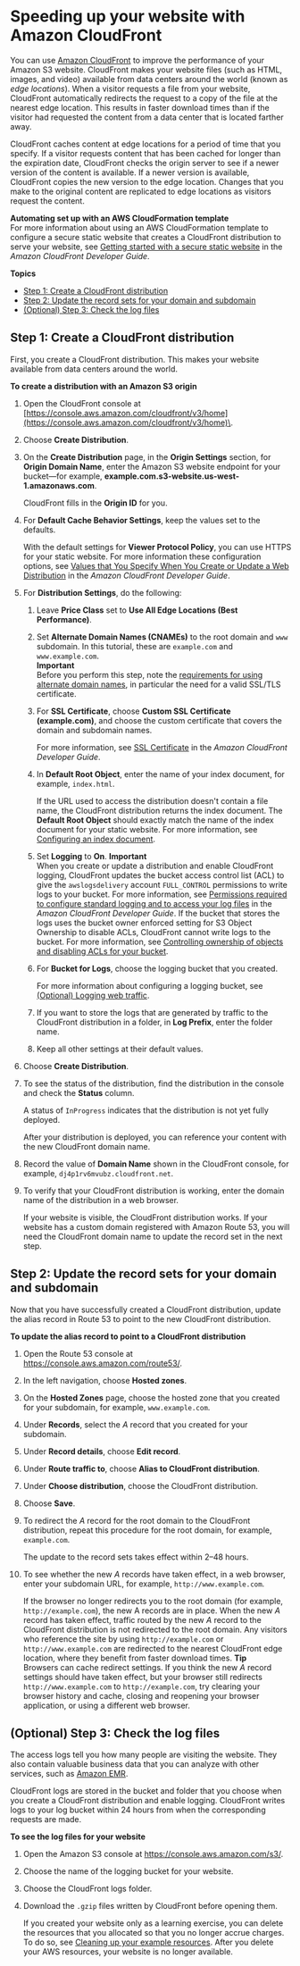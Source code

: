 # Speeding up your website with Amazon CloudFront<a name="website-hosting-cloudfront-walkthrough"></a>

You can use [Amazon CloudFront](http://aws.amazon.com/cloudfront) to improve the performance of your Amazon S3 website\. CloudFront makes your website files \(such as HTML, images, and video\) available from data centers around the world \(known as *edge locations*\)\. When a visitor requests a file from your website, CloudFront automatically redirects the request to a copy of the file at the nearest edge location\. This results in faster download times than if the visitor had requested the content from a data center that is located farther away\.

CloudFront caches content at edge locations for a period of time that you specify\. If a visitor requests content that has been cached for longer than the expiration date, CloudFront checks the origin server to see if a newer version of the content is available\. If a newer version is available, CloudFront copies the new version to the edge location\. Changes that you make to the original content are replicated to edge locations as visitors request the content\. 

**Automating set up with an AWS CloudFormation template**  
For more information about using an AWS CloudFormation template to configure a secure static website that creates a CloudFront distribution to serve your website, see [Getting started with a secure static website](https://docs.aws.amazon.com/AmazonCloudFront/latest/DeveloperGuide/getting-started-secure-static-website-cloudformation-template.html) in the *Amazon CloudFront Developer Guide*\.

**Topics**
+ [Step 1: Create a CloudFront distribution](#create-distribution)
+ [Step 2: Update the record sets for your domain and subdomain](#update-record-sets)
+ [\(Optional\) Step 3: Check the log files](#check-log-files)

## Step 1: Create a CloudFront distribution<a name="create-distribution"></a>

First, you create a CloudFront distribution\. This makes your website available from data centers around the world\.

**To create a distribution with an Amazon S3 origin**

1. Open the CloudFront console at [https://console.aws.amazon.com/cloudfront/v3/home](https://console.aws.amazon.com/cloudfront/v3/home)\.

1. Choose **Create Distribution**\.

1. On the **Create Distribution** page, in the **Origin Settings** section, for **Origin Domain Name**, enter the Amazon S3 website endpoint for your bucket—for example, **example\.com\.s3\-website\.us\-west\-1\.amazonaws\.com**\.

   CloudFront fills in the **Origin ID** for you\.

1. For **Default Cache Behavior Settings**, keep the values set to the defaults\. 

   With the default settings for **Viewer Protocol Policy**, you can use HTTPS for your static website\. For more information these configuration options, see [Values that You Specify When You Create or Update a Web Distribution](https://docs.aws.amazon.com/AmazonCloudFront/latest/DeveloperGuide/WorkingWithDownloadDistributions.html#DownloadDistValuesYouSpecify) in the *Amazon CloudFront Developer Guide*\.

1. For **Distribution Settings**, do the following:

   1. Leave **Price Class** set to **Use All Edge Locations \(Best Performance\)**\.

   1. Set **Alternate Domain Names \(CNAMEs\)** to the root domain and `www` subdomain\. In this tutorial, these are `example.com` and `www.example.com`\.  
**Important**  
Before you perform this step, note the [requirements for using alternate domain names](https://docs.aws.amazon.com/AmazonCloudFront/latest/DeveloperGuide/CNAMEs.html#alternate-domain-names-requirements), in particular the need for a valid SSL/TLS certificate\. 

   1. For **SSL Certificate**, choose **Custom SSL Certificate \(example\.com\)**, and choose the custom certificate that covers the domain and subdomain names\.

      For more information, see [SSL Certificate](https://docs.aws.amazon.com/AmazonCloudFront/latest/DeveloperGuide/distribution-web-values-specify.html#DownloadDistValuesSSLCertificate) in the *Amazon CloudFront Developer Guide*\.

   1. In **Default Root Object**, enter the name of your index document, for example, `index.html`\. 

      If the URL used to access the distribution doesn't contain a file name, the CloudFront distribution returns the index document\. The **Default Root Object** should exactly match the name of the index document for your static website\. For more information, see [Configuring an index document](IndexDocumentSupport.md)\.

   1. Set **Logging** to **On**\.
**Important**  
When you create or update a distribution and enable CloudFront logging, CloudFront updates the bucket access control list \(ACL\) to give the `awslogsdelivery` account `FULL_CONTROL` permissions to write logs to your bucket\. For more information, see [Permissions required to configure standard logging and to access your log files](https://docs.aws.amazon.com/AmazonCloudFront/latest/DeveloperGuide/AccessLogs.html#AccessLogsBucketAndFileOwnership) in the *Amazon CloudFront Developer Guide*\. If the bucket that stores the logs uses the bucket owner enforced setting for S3 Object Ownership to disable ACLs, CloudFront cannot write logs to the bucket\. For more information, see [Controlling ownership of objects and disabling ACLs for your bucket](about-object-ownership.md)\.

   1. For **Bucket for Logs**, choose the logging bucket that you created\.

      For more information about configuring a logging bucket, see [\(Optional\) Logging web traffic](LoggingWebsiteTraffic.md)\.

   1. If you want to store the logs that are generated by traffic to the CloudFront distribution in a folder, in **Log Prefix**, enter the folder name\.

   1. Keep all other settings at their default values\.

1. Choose **Create Distribution**\.

1. To see the status of the distribution, find the distribution in the console and check the **Status** column\. 

   A status of `InProgress` indicates that the distribution is not yet fully deployed\.

   After your distribution is deployed, you can reference your content with the new CloudFront domain name\.

1. Record the value of **Domain Name** shown in the CloudFront console, for example, `dj4p1rv6mvubz.cloudfront.net`\. 

1. To verify that your CloudFront distribution is working, enter the domain name of the distribution in a web browser\.

   If your website is visible, the CloudFront distribution works\. If your website has a custom domain registered with Amazon Route 53, you will need the CloudFront domain name to update the record set in the next step\.

## Step 2: Update the record sets for your domain and subdomain<a name="update-record-sets"></a>

Now that you have successfully created a CloudFront distribution, update the alias record in Route 53 to point to the new CloudFront distribution\.

**To update the alias record to point to a CloudFront distribution**

1. Open the Route 53 console at [https://console\.aws\.amazon\.com/route53/](https://console.aws.amazon.com/route53/)\.

1. In the left navigation, choose **Hosted zones**\.

1. On the **Hosted Zones** page, choose the hosted zone that you created for your subdomain, for example, `www.example.com`\.

1. Under **Records**, select the *A* record that you created for your subdomain\. 

1. Under **Record details**, choose **Edit record**\.

1. Under **Route traffic to**, choose **Alias to CloudFront distribution**\.

1. Under **Choose distribution**, choose the CloudFront distribution\.

1. Choose **Save**\.

1. To redirect the *A* record for the root domain to the CloudFront distribution, repeat this procedure for the root domain, for example, `example.com`\.

   The update to the record sets takes effect within 2–48 hours\. 

1. To see whether the new *A* records have taken effect, in a web browser, enter your subdomain URL, for example, `http://www.example.com`\. 

   If the browser no longer redirects you to the root domain \(for example, `http://example.com`\), the new A records are in place\. When the new *A* record has taken effect, traffic routed by the new *A* record to the CloudFront distribution is not redirected to the root domain\. Any visitors who reference the site by using `http://example.com` or `http://www.example.com` are redirected to the nearest CloudFront edge location, where they benefit from faster download times\.
**Tip**  
Browsers can cache redirect settings\. If you think the new *A* record settings should have taken effect, but your browser still redirects `http://www.example.com` to `http://example.com`, try clearing your browser history and cache, closing and reopening your browser application, or using a different web browser\. 

## \(Optional\) Step 3: Check the log files<a name="check-log-files"></a>

The access logs tell you how many people are visiting the website\. They also contain valuable business data that you can analyze with other services, such as [Amazon EMR](https://docs.aws.amazon.com/emr/latest/DeveloperGuide/)\. 

CloudFront logs are stored in the bucket and folder that you choose when you create a CloudFront distribution and enable logging\. CloudFront writes logs to your log bucket within 24 hours from when the corresponding requests are made\.

**To see the log files for your website**

1. Open the Amazon S3 console at [https://console\.aws\.amazon\.com/s3/](https://console.aws.amazon.com/s3/)\.

1. Choose the name of the logging bucket for your website\.

1. Choose the CloudFront logs folder\.

1. Download the `.gzip` files written by CloudFront before opening them\.

   If you created your website only as a learning exercise, you can delete the resources that you allocated so that you no longer accrue charges\. To do so, see [Cleaning up your example resources](getting-started-cleanup.md)\. After you delete your AWS resources, your website is no longer available\.